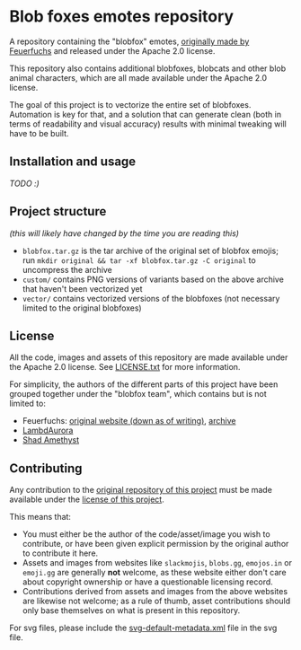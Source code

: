 # Blob foxes emotes repository

A repository containing the "blobfox" emotes, [originally made by Feuerfuchs](https://web.archive.org/web/20211124230213/https://www.feuerfuchs.dev/projects/blobfox-emojis/)
and released under the Apache 2.0 license.
<!-- TODO: find new link+email for feuerfuchs -->

This repository also contains additional blobfoxes, blobcats and other blob animal characters, which are all made available under the Apache 2.0 license.

The goal of this project is to vectorize the entire set of blobfoxes.
Automation is key for that, and a solution that can generate clean (both in terms of readability and visual accuracy) results with minimal tweaking will have to be built.

## Installation and usage

*TODO :)*

## Project structure

*(this will likely have changed by the time you are reading this)*

- `blobfox.tar.gz` is the tar archive of the original set of blobfox emojis; run `mkdir original && tar -xf blobfox.tar.gz -C original` to uncompress the archive
- `custom/` contains PNG versions of variants based on the above archive that haven't been vectorized yet
- `vector/` contains vectorized versions of the blobfoxes (not necessary limited to the original blobfoxes)

## License

All the code, images and assets of this repository are made available under the Apache 2.0 license.
See [LICENSE.txt](LICENSE.txt) for more information.

For simplicity, the authors of the different parts of this project have been grouped together under the "blobfox team", which contains but is not limited to:

- Feuerfuchs: [original website (down as of writing)](https://feuerfuchs.dev/), [archive](https://web.archive.org/web/20211124230213/https://www.feuerfuchs.dev/projects/blobfox-emojis/)
- [LambdAurora](https://git.lambdaurora.dev/lambdaurora/)
- [Shad Amethyst](https://git.shadamethyst.xyz/adri326/)

<!-- Add yourself here as you please :) -->
<!-- If we get more people, then we can create a CONTRIBUTORS.txt file -->

## Contributing

Any contribution to the [original repository of this project](https://git.shadamethyst.xyz/adri326/blobfox) must be made available under the [license of this project](./LICENSE.txt).

This means that:
- You must either be the author of the code/asset/image you wish to contribute, or have been given explicit permission by the original author to contribute it here.
- Assets and images from websites like `slackmojis`, `blobs.gg`, `emojos.in` or `emoji.gg` are generally **not** welcome,
  as these website either don't care about copyright ownership or have a questionable licensing record.
- Contributions derived from assets and images from the above websites are likewise not welcome;
  as a rule of thumb, asset contributions should only base themselves on what is present in this repository.

For svg files, please include the [svg-default-metadata.xml](./svg-default-metadata.xml) file in the svg file.
